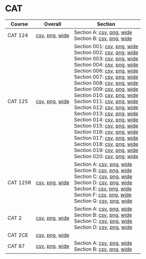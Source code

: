 # CAT

| Course | Overall | Section |
| ------ | ------- | ------- |
| CAT 124 | [csv](https://github.com/UCSD-Historical-Enrollment-Data/2025Winter/blob/main/overall/CAT%20124.csv), [png](https://raw.githubusercontent.com/UCSD-Historical-Enrollment-Data/2025Winter/main/plot_overall/CAT%20124.png), [wide](https://raw.githubusercontent.com/UCSD-Historical-Enrollment-Data/2025Winter/main/plot_overall_wide/CAT%20124.png) | Section A: [csv](https://github.com/UCSD-Historical-Enrollment-Data/2025Winter/blob/main/section/CAT%20124_A.csv), [png](https://raw.githubusercontent.com/UCSD-Historical-Enrollment-Data/2025Winter/main/plot_section/CAT%20124_A.png), [wide](https://raw.githubusercontent.com/UCSD-Historical-Enrollment-Data/2025Winter/main/plot_section_wide/CAT%20124_A.png)<br>Section B: [csv](https://github.com/UCSD-Historical-Enrollment-Data/2025Winter/blob/main/section/CAT%20124_B.csv), [png](https://raw.githubusercontent.com/UCSD-Historical-Enrollment-Data/2025Winter/main/plot_section/CAT%20124_B.png), [wide](https://raw.githubusercontent.com/UCSD-Historical-Enrollment-Data/2025Winter/main/plot_section_wide/CAT%20124_B.png) |
| CAT 125 | [csv](https://github.com/UCSD-Historical-Enrollment-Data/2025Winter/blob/main/overall/CAT%20125.csv), [png](https://raw.githubusercontent.com/UCSD-Historical-Enrollment-Data/2025Winter/main/plot_overall/CAT%20125.png), [wide](https://raw.githubusercontent.com/UCSD-Historical-Enrollment-Data/2025Winter/main/plot_overall_wide/CAT%20125.png) | Section 001: [csv](https://github.com/UCSD-Historical-Enrollment-Data/2025Winter/blob/main/section/CAT%20125_001.csv), [png](https://raw.githubusercontent.com/UCSD-Historical-Enrollment-Data/2025Winter/main/plot_section/CAT%20125_001.png), [wide](https://raw.githubusercontent.com/UCSD-Historical-Enrollment-Data/2025Winter/main/plot_section_wide/CAT%20125_001.png)<br>Section 002: [csv](https://github.com/UCSD-Historical-Enrollment-Data/2025Winter/blob/main/section/CAT%20125_002.csv), [png](https://raw.githubusercontent.com/UCSD-Historical-Enrollment-Data/2025Winter/main/plot_section/CAT%20125_002.png), [wide](https://raw.githubusercontent.com/UCSD-Historical-Enrollment-Data/2025Winter/main/plot_section_wide/CAT%20125_002.png)<br>Section 003: [csv](https://github.com/UCSD-Historical-Enrollment-Data/2025Winter/blob/main/section/CAT%20125_003.csv), [png](https://raw.githubusercontent.com/UCSD-Historical-Enrollment-Data/2025Winter/main/plot_section/CAT%20125_003.png), [wide](https://raw.githubusercontent.com/UCSD-Historical-Enrollment-Data/2025Winter/main/plot_section_wide/CAT%20125_003.png)<br>Section 004: [csv](https://github.com/UCSD-Historical-Enrollment-Data/2025Winter/blob/main/section/CAT%20125_004.csv), [png](https://raw.githubusercontent.com/UCSD-Historical-Enrollment-Data/2025Winter/main/plot_section/CAT%20125_004.png), [wide](https://raw.githubusercontent.com/UCSD-Historical-Enrollment-Data/2025Winter/main/plot_section_wide/CAT%20125_004.png)<br>Section 006: [csv](https://github.com/UCSD-Historical-Enrollment-Data/2025Winter/blob/main/section/CAT%20125_006.csv), [png](https://raw.githubusercontent.com/UCSD-Historical-Enrollment-Data/2025Winter/main/plot_section/CAT%20125_006.png), [wide](https://raw.githubusercontent.com/UCSD-Historical-Enrollment-Data/2025Winter/main/plot_section_wide/CAT%20125_006.png)<br>Section 007: [csv](https://github.com/UCSD-Historical-Enrollment-Data/2025Winter/blob/main/section/CAT%20125_007.csv), [png](https://raw.githubusercontent.com/UCSD-Historical-Enrollment-Data/2025Winter/main/plot_section/CAT%20125_007.png), [wide](https://raw.githubusercontent.com/UCSD-Historical-Enrollment-Data/2025Winter/main/plot_section_wide/CAT%20125_007.png)<br>Section 008: [csv](https://github.com/UCSD-Historical-Enrollment-Data/2025Winter/blob/main/section/CAT%20125_008.csv), [png](https://raw.githubusercontent.com/UCSD-Historical-Enrollment-Data/2025Winter/main/plot_section/CAT%20125_008.png), [wide](https://raw.githubusercontent.com/UCSD-Historical-Enrollment-Data/2025Winter/main/plot_section_wide/CAT%20125_008.png)<br>Section 009: [csv](https://github.com/UCSD-Historical-Enrollment-Data/2025Winter/blob/main/section/CAT%20125_009.csv), [png](https://raw.githubusercontent.com/UCSD-Historical-Enrollment-Data/2025Winter/main/plot_section/CAT%20125_009.png), [wide](https://raw.githubusercontent.com/UCSD-Historical-Enrollment-Data/2025Winter/main/plot_section_wide/CAT%20125_009.png)<br>Section 010: [csv](https://github.com/UCSD-Historical-Enrollment-Data/2025Winter/blob/main/section/CAT%20125_010.csv), [png](https://raw.githubusercontent.com/UCSD-Historical-Enrollment-Data/2025Winter/main/plot_section/CAT%20125_010.png), [wide](https://raw.githubusercontent.com/UCSD-Historical-Enrollment-Data/2025Winter/main/plot_section_wide/CAT%20125_010.png)<br>Section 011: [csv](https://github.com/UCSD-Historical-Enrollment-Data/2025Winter/blob/main/section/CAT%20125_011.csv), [png](https://raw.githubusercontent.com/UCSD-Historical-Enrollment-Data/2025Winter/main/plot_section/CAT%20125_011.png), [wide](https://raw.githubusercontent.com/UCSD-Historical-Enrollment-Data/2025Winter/main/plot_section_wide/CAT%20125_011.png)<br>Section 012: [csv](https://github.com/UCSD-Historical-Enrollment-Data/2025Winter/blob/main/section/CAT%20125_012.csv), [png](https://raw.githubusercontent.com/UCSD-Historical-Enrollment-Data/2025Winter/main/plot_section/CAT%20125_012.png), [wide](https://raw.githubusercontent.com/UCSD-Historical-Enrollment-Data/2025Winter/main/plot_section_wide/CAT%20125_012.png)<br>Section 013: [csv](https://github.com/UCSD-Historical-Enrollment-Data/2025Winter/blob/main/section/CAT%20125_013.csv), [png](https://raw.githubusercontent.com/UCSD-Historical-Enrollment-Data/2025Winter/main/plot_section/CAT%20125_013.png), [wide](https://raw.githubusercontent.com/UCSD-Historical-Enrollment-Data/2025Winter/main/plot_section_wide/CAT%20125_013.png)<br>Section 014: [csv](https://github.com/UCSD-Historical-Enrollment-Data/2025Winter/blob/main/section/CAT%20125_014.csv), [png](https://raw.githubusercontent.com/UCSD-Historical-Enrollment-Data/2025Winter/main/plot_section/CAT%20125_014.png), [wide](https://raw.githubusercontent.com/UCSD-Historical-Enrollment-Data/2025Winter/main/plot_section_wide/CAT%20125_014.png)<br>Section 015: [csv](https://github.com/UCSD-Historical-Enrollment-Data/2025Winter/blob/main/section/CAT%20125_015.csv), [png](https://raw.githubusercontent.com/UCSD-Historical-Enrollment-Data/2025Winter/main/plot_section/CAT%20125_015.png), [wide](https://raw.githubusercontent.com/UCSD-Historical-Enrollment-Data/2025Winter/main/plot_section_wide/CAT%20125_015.png)<br>Section 016: [csv](https://github.com/UCSD-Historical-Enrollment-Data/2025Winter/blob/main/section/CAT%20125_016.csv), [png](https://raw.githubusercontent.com/UCSD-Historical-Enrollment-Data/2025Winter/main/plot_section/CAT%20125_016.png), [wide](https://raw.githubusercontent.com/UCSD-Historical-Enrollment-Data/2025Winter/main/plot_section_wide/CAT%20125_016.png)<br>Section 017: [csv](https://github.com/UCSD-Historical-Enrollment-Data/2025Winter/blob/main/section/CAT%20125_017.csv), [png](https://raw.githubusercontent.com/UCSD-Historical-Enrollment-Data/2025Winter/main/plot_section/CAT%20125_017.png), [wide](https://raw.githubusercontent.com/UCSD-Historical-Enrollment-Data/2025Winter/main/plot_section_wide/CAT%20125_017.png)<br>Section 018: [csv](https://github.com/UCSD-Historical-Enrollment-Data/2025Winter/blob/main/section/CAT%20125_018.csv), [png](https://raw.githubusercontent.com/UCSD-Historical-Enrollment-Data/2025Winter/main/plot_section/CAT%20125_018.png), [wide](https://raw.githubusercontent.com/UCSD-Historical-Enrollment-Data/2025Winter/main/plot_section_wide/CAT%20125_018.png)<br>Section 019: [csv](https://github.com/UCSD-Historical-Enrollment-Data/2025Winter/blob/main/section/CAT%20125_019.csv), [png](https://raw.githubusercontent.com/UCSD-Historical-Enrollment-Data/2025Winter/main/plot_section/CAT%20125_019.png), [wide](https://raw.githubusercontent.com/UCSD-Historical-Enrollment-Data/2025Winter/main/plot_section_wide/CAT%20125_019.png)<br>Section 020: [csv](https://github.com/UCSD-Historical-Enrollment-Data/2025Winter/blob/main/section/CAT%20125_020.csv), [png](https://raw.githubusercontent.com/UCSD-Historical-Enrollment-Data/2025Winter/main/plot_section/CAT%20125_020.png), [wide](https://raw.githubusercontent.com/UCSD-Historical-Enrollment-Data/2025Winter/main/plot_section_wide/CAT%20125_020.png) |
| CAT 125R | [csv](https://github.com/UCSD-Historical-Enrollment-Data/2025Winter/blob/main/overall/CAT%20125R.csv), [png](https://raw.githubusercontent.com/UCSD-Historical-Enrollment-Data/2025Winter/main/plot_overall/CAT%20125R.png), [wide](https://raw.githubusercontent.com/UCSD-Historical-Enrollment-Data/2025Winter/main/plot_overall_wide/CAT%20125R.png) | Section A: [csv](https://github.com/UCSD-Historical-Enrollment-Data/2025Winter/blob/main/section/CAT%20125R_A.csv), [png](https://raw.githubusercontent.com/UCSD-Historical-Enrollment-Data/2025Winter/main/plot_section/CAT%20125R_A.png), [wide](https://raw.githubusercontent.com/UCSD-Historical-Enrollment-Data/2025Winter/main/plot_section_wide/CAT%20125R_A.png)<br>Section B: [csv](https://github.com/UCSD-Historical-Enrollment-Data/2025Winter/blob/main/section/CAT%20125R_B.csv), [png](https://raw.githubusercontent.com/UCSD-Historical-Enrollment-Data/2025Winter/main/plot_section/CAT%20125R_B.png), [wide](https://raw.githubusercontent.com/UCSD-Historical-Enrollment-Data/2025Winter/main/plot_section_wide/CAT%20125R_B.png)<br>Section C: [csv](https://github.com/UCSD-Historical-Enrollment-Data/2025Winter/blob/main/section/CAT%20125R_C.csv), [png](https://raw.githubusercontent.com/UCSD-Historical-Enrollment-Data/2025Winter/main/plot_section/CAT%20125R_C.png), [wide](https://raw.githubusercontent.com/UCSD-Historical-Enrollment-Data/2025Winter/main/plot_section_wide/CAT%20125R_C.png)<br>Section D: [csv](https://github.com/UCSD-Historical-Enrollment-Data/2025Winter/blob/main/section/CAT%20125R_D.csv), [png](https://raw.githubusercontent.com/UCSD-Historical-Enrollment-Data/2025Winter/main/plot_section/CAT%20125R_D.png), [wide](https://raw.githubusercontent.com/UCSD-Historical-Enrollment-Data/2025Winter/main/plot_section_wide/CAT%20125R_D.png)<br>Section E: [csv](https://github.com/UCSD-Historical-Enrollment-Data/2025Winter/blob/main/section/CAT%20125R_E.csv), [png](https://raw.githubusercontent.com/UCSD-Historical-Enrollment-Data/2025Winter/main/plot_section/CAT%20125R_E.png), [wide](https://raw.githubusercontent.com/UCSD-Historical-Enrollment-Data/2025Winter/main/plot_section_wide/CAT%20125R_E.png)<br>Section F: [csv](https://github.com/UCSD-Historical-Enrollment-Data/2025Winter/blob/main/section/CAT%20125R_F.csv), [png](https://raw.githubusercontent.com/UCSD-Historical-Enrollment-Data/2025Winter/main/plot_section/CAT%20125R_F.png), [wide](https://raw.githubusercontent.com/UCSD-Historical-Enrollment-Data/2025Winter/main/plot_section_wide/CAT%20125R_F.png)<br>Section G: [csv](https://github.com/UCSD-Historical-Enrollment-Data/2025Winter/blob/main/section/CAT%20125R_G.csv), [png](https://raw.githubusercontent.com/UCSD-Historical-Enrollment-Data/2025Winter/main/plot_section/CAT%20125R_G.png), [wide](https://raw.githubusercontent.com/UCSD-Historical-Enrollment-Data/2025Winter/main/plot_section_wide/CAT%20125R_G.png) |
| CAT 2 | [csv](https://github.com/UCSD-Historical-Enrollment-Data/2025Winter/blob/main/overall/CAT%202.csv), [png](https://raw.githubusercontent.com/UCSD-Historical-Enrollment-Data/2025Winter/main/plot_overall/CAT%202.png), [wide](https://raw.githubusercontent.com/UCSD-Historical-Enrollment-Data/2025Winter/main/plot_overall_wide/CAT%202.png) | Section A: [csv](https://github.com/UCSD-Historical-Enrollment-Data/2025Winter/blob/main/section/CAT%202_A.csv), [png](https://raw.githubusercontent.com/UCSD-Historical-Enrollment-Data/2025Winter/main/plot_section/CAT%202_A.png), [wide](https://raw.githubusercontent.com/UCSD-Historical-Enrollment-Data/2025Winter/main/plot_section_wide/CAT%202_A.png)<br>Section B: [csv](https://github.com/UCSD-Historical-Enrollment-Data/2025Winter/blob/main/section/CAT%202_B.csv), [png](https://raw.githubusercontent.com/UCSD-Historical-Enrollment-Data/2025Winter/main/plot_section/CAT%202_B.png), [wide](https://raw.githubusercontent.com/UCSD-Historical-Enrollment-Data/2025Winter/main/plot_section_wide/CAT%202_B.png)<br>Section C: [csv](https://github.com/UCSD-Historical-Enrollment-Data/2025Winter/blob/main/section/CAT%202_C.csv), [png](https://raw.githubusercontent.com/UCSD-Historical-Enrollment-Data/2025Winter/main/plot_section/CAT%202_C.png), [wide](https://raw.githubusercontent.com/UCSD-Historical-Enrollment-Data/2025Winter/main/plot_section_wide/CAT%202_C.png)<br>Section D: [csv](https://github.com/UCSD-Historical-Enrollment-Data/2025Winter/blob/main/section/CAT%202_D.csv), [png](https://raw.githubusercontent.com/UCSD-Historical-Enrollment-Data/2025Winter/main/plot_section/CAT%202_D.png), [wide](https://raw.githubusercontent.com/UCSD-Historical-Enrollment-Data/2025Winter/main/plot_section_wide/CAT%202_D.png) |
| CAT 2CE | [csv](https://github.com/UCSD-Historical-Enrollment-Data/2025Winter/blob/main/overall/CAT%202CE.csv), [png](https://raw.githubusercontent.com/UCSD-Historical-Enrollment-Data/2025Winter/main/plot_overall/CAT%202CE.png), [wide](https://raw.githubusercontent.com/UCSD-Historical-Enrollment-Data/2025Winter/main/plot_overall_wide/CAT%202CE.png) |  |
| CAT 87 | [csv](https://github.com/UCSD-Historical-Enrollment-Data/2025Winter/blob/main/overall/CAT%2087.csv), [png](https://raw.githubusercontent.com/UCSD-Historical-Enrollment-Data/2025Winter/main/plot_overall/CAT%2087.png), [wide](https://raw.githubusercontent.com/UCSD-Historical-Enrollment-Data/2025Winter/main/plot_overall_wide/CAT%2087.png) | Section A: [csv](https://github.com/UCSD-Historical-Enrollment-Data/2025Winter/blob/main/section/CAT%2087_A.csv), [png](https://raw.githubusercontent.com/UCSD-Historical-Enrollment-Data/2025Winter/main/plot_section/CAT%2087_A.png), [wide](https://raw.githubusercontent.com/UCSD-Historical-Enrollment-Data/2025Winter/main/plot_section_wide/CAT%2087_A.png)<br>Section B: [csv](https://github.com/UCSD-Historical-Enrollment-Data/2025Winter/blob/main/section/CAT%2087_B.csv), [png](https://raw.githubusercontent.com/UCSD-Historical-Enrollment-Data/2025Winter/main/plot_section/CAT%2087_B.png), [wide](https://raw.githubusercontent.com/UCSD-Historical-Enrollment-Data/2025Winter/main/plot_section_wide/CAT%2087_B.png) |
